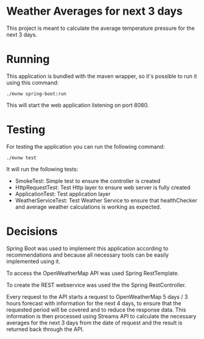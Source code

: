 # Weather Averages for next 3 days

This project is meant to calculate the average temperature pressure for the next 3 days.

# Running

This application is bundled with the maven wrapper, so it's possible to run it using this command:

```
./mvnw spring-boot:run
```

This will start the web application listening on port 8080. 

# Testing

For testing the application you can run the following command:

```
./mvnw test
```

It will run the following tests:
- SmokeTest: Simple test to ensure the controller is created
- HttpRequestTest: Test Http layer to ensure web server is fully created
- ApplicationTest: Test application layer 
- WeatherServiceTest: Test Weather Service to ensure that healthChecker and average weather calculations is working as expected.

# Decisions

Spring Boot was used to implement this application according to recommendations and because all necessary tools can be easily implemented using it. 

To access the OpenWeatherMap API was used Spring RestTemplate.

To create the REST webservice was used the the Spring RestController.

Every request to the API starts a request to OpenWeatherMap 5 days / 3 hours forecast with information for the next 4 days, to ensure that the requested period will be covered and to reduce the response data. This information is then processed using Streams API to calculate the necessary averages for the next 3 days from the date of request and the result is returned back through the API.